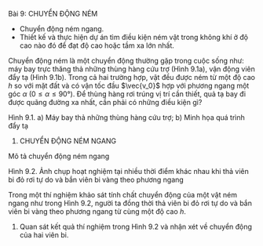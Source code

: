 Bài 9: CHUYỂN ĐỘNG NÉM

- Chuyển động ném ngang.
- Thiết kế và thực hiện dự án tìm điều kiện ném vật trong không khí ở độ cao nào đó để đạt độ cao hoặc tầm xa lớn nhất.

Chuyển động ném là một chuyển động thường gặp trong cuộc sống như: máy bay trực thăng thả những thùng hàng cứu trợ (Hình 9.1a), vận động viên đẩy tạ (Hình 9.1b). Trong cả hai trường hợp, vật đều được ném từ một độ cao $h$ so với mặt đất và có vận tốc đầu $\vec{v_0}$ hợp với phương ngang một góc $\alpha$ ($0 \leq \alpha \leq 90°$). Để thùng hàng rơi trúng vị trí cần thiết, quả tạ bay đi được quãng đường xa nhất, cần phải có những điều kiện gì?

Hình 9.1. a) Máy bay thả những thùng hàng cứu trợ; b) Minh họa quá trình đẩy tạ

1. CHUYỂN ĐỘNG NÉM NGANG

Mô tả chuyển động ném ngang

Hình 9.2. Ảnh chụp hoạt nghiệm tại nhiều thời điểm khác nhau khi thả viên bi đỏ rơi tự do và bắn viên bi vàng theo phương ngang

Trong một thí nghiệm khảo sát tính chất chuyển động của một vật ném ngang như trong Hình 9.2, người ta đồng thời thả viên bi đỏ rơi tự do và bắn viên bi vàng theo phương ngang từ cùng một độ cao $h$.

1. Quan sát kết quả thí nghiệm trong Hình 9.2 và nhận xét về chuyển động của hai viên bi.